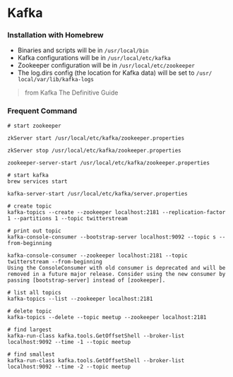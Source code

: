 # Kafka

### Installation with Homebrew

* Binaries and scripts will be in `/usr/local/bin`
* Kafka configurations will be in `/usr/local/etc/kafka`
* Zookeeper configuration will be in `/usr/local/etc/zookeeper`
* The log.dirs config (the location for Kafka data) will be set to `/usr/ local/var/lib/kafka-logs`

> from Kafka The Definitive Guide

### Frequent Command

```
# start zookeeper

zkServer start /usr/local/etc/kafka/zookeeper.properties

zkServer stop /usr/local/etc/kafka/zookeeper.properties

zookeeper-server-start /usr/local/etc/kafka/zookeeper.properties

# start kafka
brew services start 

kafka-server-start /usr/local/etc/kafka/server.properties

# create topic
kafka-topics --create --zookeeper localhost:2181 --replication-factor 1 --partitions 1 --topic twitterstream

# print out topic
kafka-console-consumer --bootstrap-server localhost:9092 --topic s --from-beginning

kafka-console-consumer --zookeeper localhost:2181 --topic twitterstream --from-beginning
Using the ConsoleConsumer with old consumer is deprecated and will be removed in a future major release. Consider using the new consumer by passing [bootstrap-server] instead of [zookeeper].

# list all topics
kafka-topics --list --zookeeper localhost:2181

# delete topic
kafka-topics --delete --topic meetup --zookeeper localhost:2181

# find largest
kafka-run-class kafka.tools.GetOffsetShell --broker-list localhost:9092 --time -1 --topic meetup

# find smallest
kafka-run-class kafka.tools.GetOffsetShell --broker-list localhost:9092 --time -2 --topic meetup
```
